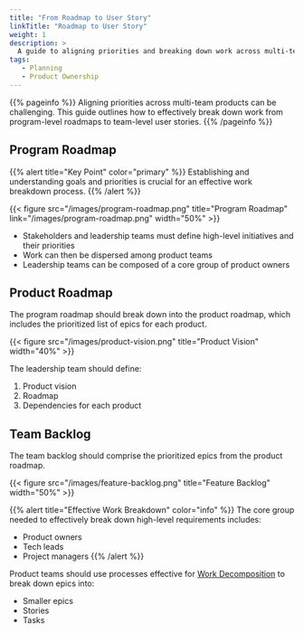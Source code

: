 ```yaml
---
title: "From Roadmap to User Story"
linkTitle: "Roadmap to User Story"
weight: 1
description: >
  A guide to aligning priorities and breaking down work across multi-team products
tags: 
   - Planning
   - Product Ownership
---
```


{{% pageinfo %}}
Aligning priorities across multi-team products can be challenging. This guide outlines how to effectively break down work from program-level roadmaps to team-level user stories.
{{% /pageinfo %}}

## Program Roadmap

{{% alert title="Key Point" color="primary" %}}
Establishing and understanding goals and priorities is crucial for an effective work breakdown process.
{{% /alert %}}

{{< figure src="/images/program-roadmap.png" title="Program Roadmap" link="/images/program-roadmap.png" width="50%" >}}

- Stakeholders and leadership teams must define high-level initiatives and their priorities
- Work can then be dispersed among product teams
- Leadership teams can be composed of a core group of product owners

## Product Roadmap

The program roadmap should break down into the product roadmap, which includes the prioritized list of epics for each product.

{{< figure src="/images/product-vision.png" title="Product Vision" width="40%" >}}

The leadership team should define:

1. Product vision
2. Roadmap
3. Dependencies for each product

## Team Backlog

The team backlog should comprise the prioritized epics from the product roadmap.

{{< figure src="/images/feature-backlog.png" title="Feature Backlog" width="50%" >}}

{{% alert title="Effective Work Breakdown" color="info" %}}
The core group needed to effectively break down high-level requirements includes:

- Product owners
- Tech leads
- Project managers
{{% /alert %}}

Product teams should use processes effective for [Work Decomposition](/docs/work-decomposition/work-breakdown) to break down epics into:

- Smaller epics
- Stories
- Tasks
